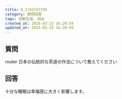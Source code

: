 ```yaml
---
title: Q_1742747339
category: 質問回答
tags: 自動生成, Q&A
created_at: 2025-03-23 16:28:59
updated_at: 2025-03-23 16:28:59
---
```


## 質問

router 日本の伝統的な茶道の作法について教えてください

## 回答

十分な睡眠は幸福感に大きく影響します。
